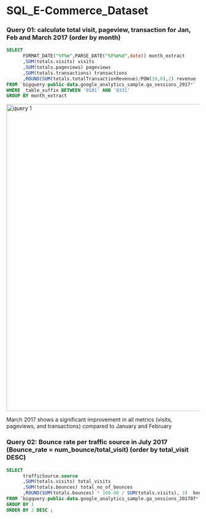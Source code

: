 # SQL_E-Commerce_Dataset
### Query 01: calculate total visit, pageview, transaction for Jan, Feb and March 2017 (order by month)

```sql
SELECT 
      FORMAT_DATE("%Y%m",PARSE_DATE("%Y%m%d",date)) month_extract
      ,SUM(totals.visits) visits
      ,SUM(totals.pageviews) pageviews
      ,SUM(totals.transactions) transactions
      ,ROUND(SUM(totals.totalTransactionRevenue)/POW(10,6),2) revenue
FROM `bigquery-public-data.google_analytics_sample.ga_sessions_2017*`
WHERE _table_suffix BETWEEN '0101' AND '0331'
GROUP BY month_extract
```
<img width="800" alt="query 1" src="https://github.com/TAQUOCANH/SQL_E-Commerce_Dataset/assets/135592751/5b39e16a-9ac3-48cd-88a0-1748a4bdbcf0">
<p>March 2017 shows a significant improvement in all metrics (visits, pageviews, and transactions) compared to January and February </p>

### Query 02: Bounce rate per traffic source in July 2017 (Bounce_rate = num_bounce/total_visit) (order by total_visit DESC)
```sql
SELECT
      trafficSource.source
      ,SUM(totals.visits) total_visits
      ,SUM(totals.bounces) total_no_of_bounces
      ,ROUND(SUM(totals.bounces) * 100.00 / SUM(totals.visits), 2)  bounce_rate
FROM `bigquery-public-data.google_analytics_sample.ga_sessions_201707*`
GROUP BY 1
ORDER BY 2 DESC ;
```
